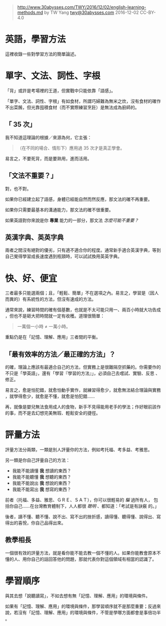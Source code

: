 ﻿> http://www.30abysses.com/TWY/2016/12/02/english-learning-methods.md
> by TW Yang <twy@30abysses.com> 2016-12-02 CC-BY-4.0

# 英語，學習方法

這裡收錄一些對學習方法的簡單論述。


# 單字、文法、詞性、字根

「背」或許是考場裡的王道，但實戰中只能依靠「語感」。

「單字、文法、詞性、字根」有如食材，所謂巧婦難為無米之炊，沒有食材的確作
不出菜餚，但光靠囤積食材（而不實際練習烹飪）是無法成為廚師的。


##  「 35 次」

我不知道這理論的根據／來源為何，它主張：

> （在不同的場合、情形下）應用過 35 次才是真正學會。

易言之，不要死背，而是要熟用，進而活用。


##  「文法不重要？」

對，也不對。

如果你已經建立起了語感，身體已經能自然而然反應，那文法的確不再重要。

如果你只需要最基本的溝通能力，那文法的確不很重要。

如果英語對你來說是你 **專業** 能力的一部分，那文法 *怎麼可能不重要？*


##  英漢字典、英英字典

兩者之間沒有絕對的優劣，只有適不適合你的程度。通常新手適合英漢字典，等到
自己覺得學習成長速度遇到瓶頸時，可以試試換用英英字典。



# 快、好、便宜

三者最多只能選兩個；且，「輕鬆、簡單」不在選項之內。易言之，學習是（因人
而異的）有系統性的方法，但沒有速成的方法。

通常來說，練習時間的確有個基數，也就是不太可能只用一、兩百小時就大功告成
，但也不是砸大把時間就一定有收穫。道理很簡單：

> 一萬個一小時  ≠  一萬小時。

重點仍是在「記憶、理解、應用」三者間的平衡。


##  「最有效率的方法／最正確的方法」？

的確，理論上應該有最適合自己的方法，但實務上是很難隔空抓藥的。你需要作的
不只是「學英語」，還有「學習『學習的方法』」，必須自己去嚐試、實驗、反思
、修正。

易言之，愈是怕犯錯，就愈怕動手實作，就練習得愈少，就愈無法結合理論與實務
，就學得愈少，就愈是不懂，就愈是怕犯錯……

再，就像是嬰兒無法食用成人的食物，新手不見得能用老手的學法；作好眼前該作
的事，而不是去幻想完美無瑕、輕鬆安全的捷徑。



# 評量方法

評量方法分兩類，一類是別人評量你的方法，例如考托福、考多益、考雅思。

另一類是你自己評量自己的方法：

* 我能不能讀懂 **我** 想讀的東西？
* 我能不能聽懂 **我** 想聽的東西？
* 我能不能說出 **我** 想說的東西？
* 我能不能寫出 **我** 想寫的東西？

前者（托福、多益、雅思、ＧＲＥ、ＳＡＴ），你可以很輕易的 *騙* 過所有人，
包括你自己……在台灣教育體制下，人人都很 *聰明* 、都知道：「考試是有訣竅
的。」

後者，讀不懂、聽不懂、說不出、寫不出的挫折感，讀得懂、聽得懂、說得出、寫
得出的喜悅，你自己品得出來。


##  教學相長

一個很有效的評量方法，就是看你能不能去教一個不懂的人。如果你能教會原本不
懂的人、用你自己的話回答他的問題，那就代表你對這個領域有相當的認識了。



# 學習順序

與其去想「說聽讀寫」，不如去想有無「記憶、理解、應用」的環境與條件。

如果有「記憶、理解、應用」的環境與條件，那學習順序就不是那麼重要；反過來
說，若沒有「記憶、理解、應用」的環境與條件，不管是學哪方面都會是事倍功半
。
